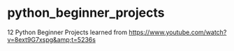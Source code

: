 # python_beginner_projects
12 Python Beginner Projects learned from https://www.youtube.com/watch?v=8ext9G7xspg&amp;t=5236s
